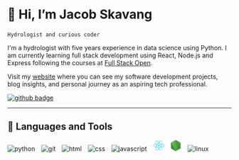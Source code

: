# 👋 Hi, I’m Jacob Skavang

`Hydrologist and curious coder`

I'm a hydrologist with five years experience in data science using Python. I am currently learning full stack development using React, Node.js and Express following the courses at [Full Stack Open](https://fullstackopen.com/en/).

Visit my [website](https://jaqska.github.io/portfolio/) where you can see my software development projects, blog insights, and personal journey as an aspiring tech professional.


<p align="left">
  <a href="https://github.com/jaqska">
    <img src="https://img.shields.io/badge/github-%23181717.svg?&style=for-the-badge&logo=github&logoColor=white" alt="github badge">
  </a>
</p>

___

## 🔨 Languages and Tools

<img alt="python" width=25px style="padding-right:10px;" src="https://cdn.jsdelivr.net/gh/devicons/devicon/icons/python/python-original.svg"/>
<img alt="git" width=25px style="padding-right:10px;" src="https://cdn.jsdelivr.net/gh/devicons/devicon/icons/git/git-original.svg"/>
<img alt="html" width=25px style="padding-right:10px;" src="https://cdn.jsdelivr.net/gh/devicons/devicon/icons/html5/html5-original.svg"/>
<img alt="css" width=25px style="padding-right:10px;" src="https://cdn.jsdelivr.net/gh/devicons/devicon/icons/css3/css3-original.svg"/>
<img alt="javascript" width=25px style="padding-right:10px;" src="https://cdn.jsdelivr.net/gh/devicons/devicon/icons/javascript/javascript-original.svg"/>
<img alt="react" width=25px style="padding-right:10px;" src="https://github.com/devicons/devicon/blob/v2.16.0/icons/react/react-original.svg"/>
<img alt="nodejs" width=25px style="padding-right:10px;" src="https://github.com/devicons/devicon/blob/v2.16.0/icons/nodejs/nodejs-original.svg"/>
<img alt="linux" width=25px style="padding-right:10px;" src="https://cdn.jsdelivr.net/gh/devicons/devicon/icons/linux/linux-original.svg"/>







<!---
jaqska/jaqska is a ✨ special ✨ repository because its `README.md` (this file) appears on your GitHub profile.
You can click the Preview link to take a look at your changes.
--->
